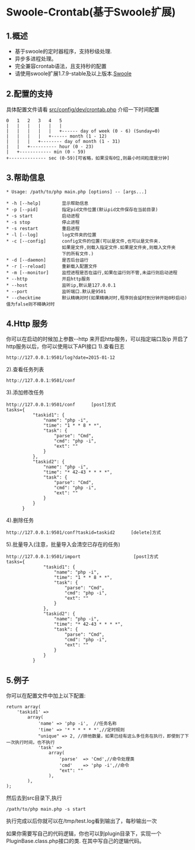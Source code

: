 Swoole-Crontab(基于Swoole扩展)
==============
1.概述
--------------
+ 基于swoole的定时器程序，支持秒级处理.
+ 异步多进程处理。
+ 完全兼容crontab语法，且支持秒的配置
+ 请使用swoole扩展1.7.9-stable及以上版本.[Swoole](https://github.com/swoole/swoole-src)

2.配置的支持
--------------
具体配置文件请看 [src/config/dev/crontab.php](https://github.com/osgochina/swoole-crontab/blob/master/src/config/dev/crontab.php)
介绍一下时间配置

    0   1   2   3   4   5
    |   |   |   |   |   |
    |   |   |   |   |   +------ day of week (0 - 6) (Sunday=0)
    |   |   |   |   +------ month (1 - 12)
    |   |   |   +-------- day of month (1 - 31)
    |   |   +---------- hour (0 - 23)
    |   +------------ min (0 - 59)
    +-------------- sec (0-59)[可省略，如果没有0位,则最小时间粒度是分钟]
3.帮助信息
----------
    * Usage: /path/to/php main.php [options] -- [args...]

    * -h [--help]        显示帮助信息
    * -p [--pid]         指定pid文件位置(默认pid文件保存在当前目录)
    * -s start           启动进程
    * -s stop            停止进程
    * -s restart         重启进程
    * -l [--log]         log文件夹的位置
    * -c [--config]      config文件的位置(可以是文件,也可以是文件夹.
                         如果是文件,则载入指定文件.如果是文件夹,则载入文件夹
                         下的所有文件.)
    * -d [--daemon]      是否后台运行
    * -r [--reload]      重新载入配置文件
    * -m [--monitor]     监控进程是否在运行,如果在运行则不管,未运行则启动进程
    * --http             开启http服务
    * --host             监听ip,默认是127.0.0.1
    * --port             监听端口.默认是9501
    * --checktime        默认精确对时(如果精确对时,程序则会延时到分钟开始0秒启动) 值为false则不精确对时

4.Http 服务
------------
你可以在启动的时候加上参数--http 来开启http服务，可以指定端口及ip
开启了http服务以后，你可以使用以下API接口
1).查看日志

    http://127.0.0.1:9501/log?date=2015-01-12

2).查看任务列表

    http://127.0.0.1:9501/conf

3).添加修改任务

    http://127.0.0.1:9501/conf      [post]方式
    tasks={
              "taskid1": {
                  "name": "php -i",
                  "time": "1 * * 8 * *",
                  "task": {
                      "parse": "Cmd",
                      "cmd": "php -i",
                      "ext": ""
                  }
              },
              "taskid2": {
                  "name": "php -i",
                  "time": "* 42-43 * * * *",
                  "task": {
                      "parse": "Cmd",
                      "cmd": "php -i",
                      "ext": ""
                  }
              }
          }

4).删除任务

    http://127.0.0.1:9501/conf?taskid=taskid2      [delete]方式

5).批量导入(注意，批量导入会清空已存在的任务)

    http://127.0.0.1:9501/import                    [post]方式
    tasks={
                  "taskid1": {
                      "name": "php -i",
                      "time": "1 * * 8 * *",
                      "task": {
                          "parse": "Cmd",
                          "cmd": "php -i",
                          "ext": ""
                      }
                  },
                  "taskid2": {
                      "name": "php -i",
                      "time": "* 42-43 * * * *",
                      "task": {
                          "parse": "Cmd",
                          "cmd": "php -i",
                          "ext": ""
                      }
                  }
              }






5.例子
-----------
你可以在配置文件中加上以下配置:

    return array(
        'taskid1' =>
            array(
                'name' => 'php -i',  //任务名称
                'time' => '* * * * * *',//定时规则
                "unique" => 2, //排他数量，如果已经有这么多任务在执行，即使到了下一次执行时间，也不执行
                'task' =>
                    array(
                        'parse'  => 'Cmd',//命令处理类
                        'cmd'    => 'php -i',//命令
                        "ext": ""
                    ),
            ),
    );
然后去到src目录下,执行

    /path/to/php main.php -s start

执行完成以后你就可以在/tmp/test.log看到输出了，每秒输出一次

如果你需要写自己的代码逻辑，你也可以到plugin目录下，实现一个PluginBase.class.php接口的类.
在其中写自己的逻辑代码。

